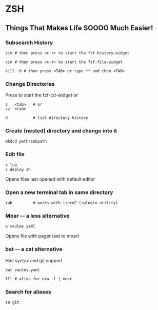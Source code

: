 # ZSH

## Things That Makes Life SOOOO Much Easier!

### Subsearch History

```shell
vim # then press <c-r> to start the fzf-history-widget
```

```shell
vim # then press <c-t> to start the fzf-file-widget
```

```shell
kill -9 # then press <TAB> or type ** and then <TAB>
```
### Change Directories

Press <option-c> to start the fzf-cd-widget or

```shell
z   <tab>   # or
zz  <tab>

d           # list directory history
```

### Create (nested) directory and change into it

```shell
mkdcd path/subpath
```

### Edit file

```shell
v lua
v deploy sh
```

Opens files last opened with default editor

### Open a new terminal tab in same directory

```shell
tab         # works with iterm2 (zplugin utility)
```

### Moar -- a less alternative

```shell
p vaules.yaml
```

Opens file with pager (set to moar)

### bat -- a cat alternative

Has syntax and git support

```shell
bat vaules.yaml
```

```shell
lll # alias for exa -l | moar
```

### Search for aliases

```shell
sa git
```
